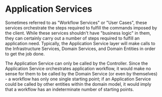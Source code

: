 # Application Services

Sometimes referred to as "Workflow Services" or "User Cases", these services orchestrate the steps required to fulfill 
the commands imposed by the client. While these services shouldn't have "business logic" in them, they can certainly 
carry out a number of steps required to fulfill an application need. Typically, the Application Service layer will make 
calls to the Infrastructure Services, Domain Services, and Domain Entities in order to get the job done.

The Application Service can only be called by the Controller. Since the Application Service orchestrates application 
workflow, it would make no sense for them to be called by the Domain Service (or even by themselves) - a workflow has 
only one single starting point; if an Application Service could be called by other entities within the domain model, it 
would imply that a workflow has an indeterminate number of starting points.

